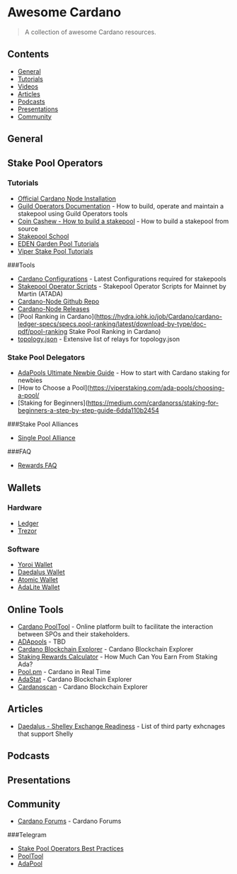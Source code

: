 # Awesome Cardano

> A collection of awesome Cardano resources.

## Contents
* [General](#general)
* [Tutorials](#tutorials)
* [Videos](#videos)
* [Articles](#articles)
* [Podcasts](#podcasts)
* [Presentations](#presentations)
* [Community](#community)

## General

## Stake Pool Operators
### Tutorials
* [Official Cardano Node Installation](https://docs.cardano.org/projects/cardano-node/en/latest/index.html)
* [Guild Operators Documentation](https://cardano-community.github.io/guild-operators/) - How to build, operate and maintain a stakepool using Guild Operators tools
* [Coin Cashew - How to build a stakepool](https://www.coincashew.com/coins/overview-ada/guide-how-to-build-a-haskell-stakepool-node) - How to build a stakepool from source
* [Stakepool School](https://cardano-foundation.gitbook.io/stake-pool-course/)
* [EDEN Garden Pool Tutorials](https://www.youtube.com/c/EDENGardenPool/videos)
* [Viper Stake Pool Tutorials](https://www.youtube.com/channel/UCs1LxJFihn45CkGSdLGHQgw/videos)

###Tools
* [Cardano Configurations](https://hydra.iohk.io/build/5102327/download/1/index.html) - Latest Configurations required for stakepools
* [Stakepool Operator Scripts](https://github.com/gitmachtl/scripts/tree/master/cardano/mainnet) - Stakepool Operator Scripts for Mainnet by Martin (ATADA)
* [Cardano-Node Github Repo](https://github.com/input-output-hk/cardano-node)
* [Cardano-Node Releases](https://github.com/input-output-hk/cardano-node/releases)
* [Pool Ranking in Cardano](https://hydra.iohk.io/job/Cardano/cardano-ledger-specs/specs.pool-ranking/latest/download-by-type/doc-pdf/pool-ranking Stake Pool Ranking in Cardano)
* [topology.json](https://explorer.mainnet.cardano.org/relays/topology.json) - Extensive list of relays for topology.json

### Stake Pool Delegators
* [AdaPools Ultimate Newbie Guide](https://static.adapools.org/docs/newbie-ultimate-guide.pdf) - How to start with Cardano
staking for newbies
* [How to Choose a Pool](https://viperstaking.com/ada-pools/choosing-a-pool/
* [Staking for Beginners](https://medium.com/cardanorss/staking-for-beginners-a-step-by-step-guide-6dda110b2454

###Stake Pool Alliances
* [Single Pool Alliance](https://singlepoolalliance.net/index.html)

###FAQ
* [Rewards FAQ](https://cardano-community.github.io/support-faq/#/rewards)

## Wallets
### Hardware
* [Ledger](https://www.ledger.com/cardano-wallet)
* [Trezor](https://trezor.io/)

### Software
* [Yoroi Wallet](https://yoroi-wallet.com/)
* [Daedalus Wallet](https://daedaluswallet.io/)
* [Atomic Wallet](https://atomicwallet.io/)
* [AdaLite Wallet](https://adawallet.io/)

## Online Tools
* [Cardano PoolTool](https://pooltool.io/) - Online platform built to facilitate the interaction between SPOs and their stakeholders.
* [ADApools](https://adapools.org/) - TBD
* [Cardano Blockchain Explorer](https://explorer.cardano.org/en) - Cardano Blockchain Explorer
* [Staking Rewards Calculator](https://cardano.org/calculator/?calculator=delegator) - How Much Can You Earn From Staking Ada?
* [Pool.pm](https://pool.pm/) - Cardano in Real Time
* [AdaStat](https://adastat.net/) - Cardano Blockchain Explorer
* [Cardanoscan](https://cardanoscan.io/) - Cardano Blockchain Explorer

## Articles
* [Daedalus - Shelley Exchange Readiness](https://iohk.zendesk.com/hc/en-us/articles/900001924566-Shelley-readiness-of-third-parties) - List of third party exhcnages that support Shelly

## Podcasts

## Presentations

## Community
* [Cardano Forums](https://forum.cardano.org/) - Cardano Forums

###Telegram
* [Stake Pool Operators Best Practices](https://t.me/CardanoStakePoolWorkgroup)
* [PoolTool](https://t.me/pooltool)
* [AdaPool](https://t.me/adapools_ops)

